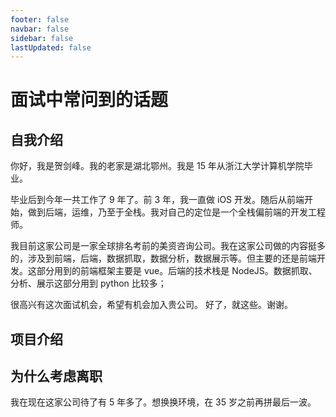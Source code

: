 ```yaml
---
footer: false
navbar: false
sidebar: false
lastUpdated: false
---
```


# 面试中常问到的话题

## 自我介绍

你好，我是贺剑峰。我的老家是湖北鄂州。我是 15 年从浙江大学计算机学院毕业。

毕业后到今年一共工作了 9 年了。前 3 年，我一直做 iOS 开发。随后从前端开始，做到后端，运维，乃至于全栈。我对自己的定位是一个全栈偏前端的开发工程师。

我目前这家公司是一家全球排名考前的美资咨询公司。我在这家公司做的内容挺多的，涉及到前端，后端，数据抓取，数据分析，数据展示等。但主要的还是前端开发。这部分用到的前端框架主要是 vue。后端的技术栈是 NodeJS。数据抓取、分析、展示这部分用到 python 比较多；

很高兴有这次面试机会，希望有机会加入贵公司。
好了，就这些。谢谢。

## 项目介绍

## 为什么考虑离职

我在现在这家公司待了有 5 年多了。想换换环境，在 35 岁之前再拼最后一波。
